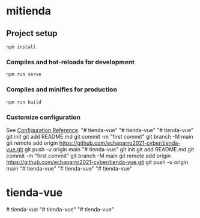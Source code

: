 # mitienda

## Project setup
```
npm install
```

### Compiles and hot-reloads for development
```
npm run serve
```

### Compiles and minifies for production
```
npm run build
```

### Customize configuration
See [Configuration Reference](https://cli.vuejs.org/config/).
"# tienda-vue" 
"# tienda-vue" 
"# tienda-vue"  git init git add README.md git commit -m "first commit" git branch -M main git remote add origin https://github.com/echaparro2021-cyber/tienda-vue.git git push -u origin main
"# tienda-vue"  git init git add README.md git commit -m "first commit" git branch -M main git remote add origin https://github.com/echaparro2021-cyber/tienda-vue.git git push -u origin main
"# tienda-vue" 
"# tienda-vue" 
"# tienda-vue" 
# tienda-vue
#   t i e n d a - v u e  
 "# tienda-vue" 
"# tienda-vue" 
